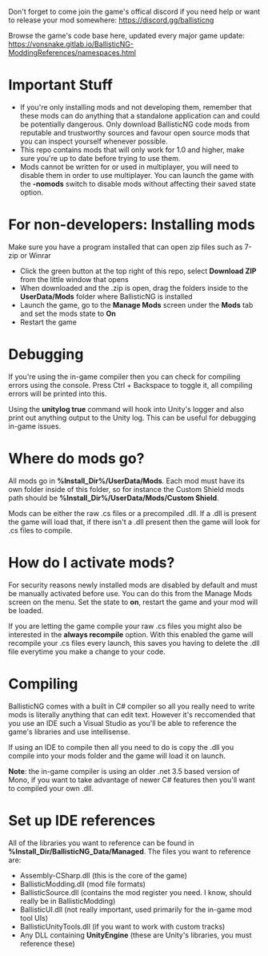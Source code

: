 Don't forget to come join the game's offical discord if you need help or want to release your mod somewhere: https://discord.gg/ballisticng

Browse the game's code base here, updated every major game update: https://vonsnake.gitlab.io/BallisticNG-ModdingReferences/namespaces.html

# Important Stuff
* If you're only installing mods and not developing them, remember that these mods can do anything that a standalone application can and could be potentially dangerous. Only download BallisticNG code mods from reputable and trustworthy sources and favour open source mods that you can inspect yourself whenever possible.
* This repo contains mods that will only work for 1.0 and higher, make sure you're up to date before trying to use them.
* Mods cannot be written for or used in multiplayer, you will need to disable them in order to use multiplayer. You can launch the game with the **-nomods** switch to disable mods without affecting their saved state option.

# For non-developers: Installing mods
Make sure you have a program installed that can open zip files such as 7-zip or Winrar

* Click the green button at the top right of this repo, select **Download ZIP** from the little window that opens
* When downloaded and the .zip is open, drag the folders inside to the **UserData/Mods** folder where BallisticNG is installed
* Launch the game, go to the **Manage Mods** screen under the **Mods** tab and set the mods state to **On**
* Restart the game


# Debugging
If you're using the in-game compiler then you can check for compiling errors using the console. Press Ctrl + Backspace to toggle it, all compiling errors will be printed into this.

Using the **unitylog true** command will hook into Unity's logger and also print out anything output to the Unity log. This can be useful for debugging in-game issues.

# Where do mods go?
All mods go in **%Install_Dir%/UserData/Mods**. Each mod must have its own folder inside of this folder, so for instance the Custom Shield mods path should be **%Install_Dir%/UserData/Mods/Custom Shield**.

Mods can be either the raw .cs files or a precompiled .dll. If a .dll is present the game will load that, if there isn't a .dll present then the game will look for .cs files to compile.

# How do I activate mods?
For security reasons newly installed mods are disabled by default and must be manually activated before use. You can do this from the Manage Mods screen on the menu. Set the state to **on**, restart the game and your mod will be loaded.

If you are letting the game compile your raw .cs files you might also be interested in the **always recompile** option. With this enabled the game will recompile your .cs files every launch, this saves you having to delete the .dll file everytime you make a change to your code.

# Compiling
BallisticNG comes with a built in C# compiler so all you really need to write mods is literally anything that can edit text. However it's reccomended that you use an IDE such a Visual Studio as you'll be able to reference the game's libraries and use intellisense.

If using an IDE to compile then all you need to do is copy the .dll you compile into your mods folder and the game will load it on launch.

**Note**: the in-game compiler is using an older .net 3.5 based version of Mono, if you want to take advantage of newer C# features then you'll want to compiled your own .dll.

# Set up IDE references
All of the libraries you want to reference can be found in **%Install_Dir/BallisticNG_Data/Managed**. The files you want to reference are:

* Assembly-CSharp.dll (this is the core of the game)
* BallisticModding.dll (mod file formats)
* BallisticSource.dll (contains the mod register you need. I know, should really be in BallisticModding)
* BallisticUI.dll (not really important, used primarily for the in-game mod tool UIs)
* BallisticUnityTools.dll (if you want to work with custom tracks)
* Any DLL containing **UnityEngine** (these are Unity's libraries, you must reference these)

